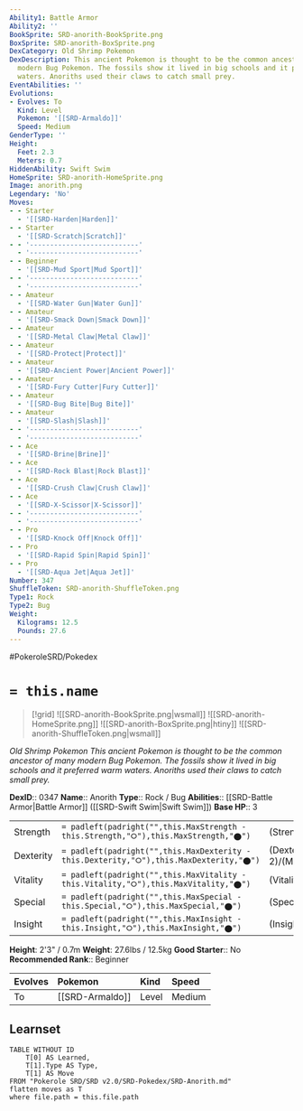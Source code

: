 ```yaml
---
Ability1: Battle Armor
Ability2: ''
BookSprite: SRD-anorith-BookSprite.png
BoxSprite: SRD-anorith-BoxSprite.png
DexCategory: Old Shrimp Pokemon
DexDescription: This ancient Pokemon is thought to be the common ancestor of many
  modern Bug Pokemon. The fossils show it lived in big schools and it preferred warm
  waters. Anoriths used their claws to catch small prey.
EventAbilities: ''
Evolutions:
- Evolves: To
  Kind: Level
  Pokemon: '[[SRD-Armaldo]]'
  Speed: Medium
GenderType: ''
Height:
  Feet: 2.3
  Meters: 0.7
HiddenAbility: Swift Swim
HomeSprite: SRD-anorith-HomeSprite.png
Image: anorith.png
Legendary: 'No'
Moves:
- - Starter
  - '[[SRD-Harden|Harden]]'
- - Starter
  - '[[SRD-Scratch|Scratch]]'
- - '---------------------------'
  - '---------------------------'
- - Beginner
  - '[[SRD-Mud Sport|Mud Sport]]'
- - '---------------------------'
  - '---------------------------'
- - Amateur
  - '[[SRD-Water Gun|Water Gun]]'
- - Amateur
  - '[[SRD-Smack Down|Smack Down]]'
- - Amateur
  - '[[SRD-Metal Claw|Metal Claw]]'
- - Amateur
  - '[[SRD-Protect|Protect]]'
- - Amateur
  - '[[SRD-Ancient Power|Ancient Power]]'
- - Amateur
  - '[[SRD-Fury Cutter|Fury Cutter]]'
- - Amateur
  - '[[SRD-Bug Bite|Bug Bite]]'
- - Amateur
  - '[[SRD-Slash|Slash]]'
- - '---------------------------'
  - '---------------------------'
- - Ace
  - '[[SRD-Brine|Brine]]'
- - Ace
  - '[[SRD-Rock Blast|Rock Blast]]'
- - Ace
  - '[[SRD-Crush Claw|Crush Claw]]'
- - Ace
  - '[[SRD-X-Scissor|X-Scissor]]'
- - '---------------------------'
  - '---------------------------'
- - Pro
  - '[[SRD-Knock Off|Knock Off]]'
- - Pro
  - '[[SRD-Rapid Spin|Rapid Spin]]'
- - Pro
  - '[[SRD-Aqua Jet|Aqua Jet]]'
Number: 347
ShuffleToken: SRD-anorith-ShuffleToken.png
Type1: Rock
Type2: Bug
Weight:
  Kilograms: 12.5
  Pounds: 27.6
---
```


#PokeroleSRD/Pokedex

# `= this.name`

> [!grid]
> ![[SRD-anorith-BookSprite.png|wsmall]]
> ![[SRD-anorith-HomeSprite.png]]
> ![[SRD-anorith-BoxSprite.png|htiny]]
> ![[SRD-anorith-ShuffleToken.png|wsmall]]


*Old Shrimp Pokemon*
*This ancient Pokemon is thought to be the common ancestor of many modern Bug Pokemon. The fossils show it lived in big schools and it preferred warm waters. Anoriths used their claws to catch small prey.*

**DexID**:: 0347
**Name**:: Anorith
**Type**:: Rock / Bug
**Abilities**:: [[SRD-Battle Armor|Battle Armor]] ([[SRD-Swift Swim|Swift Swim]])
**Base HP**:: 3

|           |                                                                                        |                                          |
| --------- | -------------------------------------------------------------------------------------- | ---------------------------------------- |
| Strength  | `= padleft(padright("",this.MaxStrength - this.Strength,"⭘"),this.MaxStrength,"⬤")`    | (Strength::3)/(MaxStrength::6)   |
| Dexterity | `= padleft(padright("",this.MaxDexterity - this.Dexterity,"⭘"),this.MaxDexterity,"⬤")` | (Dexterity:: 2)/(MaxDexterity::5) |
| Vitality  | `= padleft(padright("",this.MaxVitality - this.Vitality,"⭘"),this.MaxVitality,"⬤")`    | (Vitality::2)/(MaxVitality::4)   |
| Special   | `= padleft(padright("",this.MaxSpecial - this.Special,"⭘"),this.MaxSpecial,"⬤")`       | (Special::1)/(MaxSpecial::3)     |
| Insight   | `= padleft(padright("",this.MaxInsight - this.Insight,"⭘"),this.MaxInsight,"⬤")`       | (Insight::2)/(MaxInsight::4)     |

**Height**: 2'3" / 0.7m
**Weight**: 27.6lbs / 12.5kg
**Good Starter**:: No
**Recommended Rank**:: Beginner

| Evolves   | Pokemon         | Kind   | Speed   |
|:----------|:----------------|:-------|:--------|
| To        | [[SRD-Armaldo]] | Level  | Medium  |

## Learnset

```dataview
TABLE WITHOUT ID
    T[0] AS Learned,
    T[1].Type AS Type,
    T[1] AS Move
FROM "Pokerole SRD/SRD v2.0/SRD-Pokedex/SRD-Anorith.md"
flatten moves as T
where file.path = this.file.path
```
